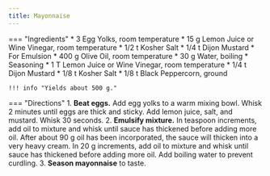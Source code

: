 ```yaml
---
title: Mayonnaise
---
```

=== "Ingredients"
    * 3 Egg Yolks, room temperature
    * 15 g Lemon Juice or Wine Vinegar, room temperature
    * 1/2 t Kosher Salt
    * 1/4 t Dijon Mustard
    * For Emulsion
        * 400 g Olive Oil, room temperature
        * 30 g Water, boiling
    * Seasoning
        * 1 T Lemon Juice or Wine Vinegar, room temperature
        * 1/4 t Dijon Mustard
        * 1/8 t Kosher Salt
        * 1/8 t Black Peppercorn, ground

    !!! info "Yields about 500 g."

=== "Directions"
    1. **Beat eggs.** Add egg yolks to a warm mixing bowl. Whisk 2 minutes until eggs are thick and sticky. Add lemon juice, salt, and mustard. Whisk 30 seconds.
    2. **Emulsify mixture.** In teaspoon increments, add oil to mixture and whisk until sauce has thickened before adding more oil. After about 90 g oil has been incorporated, the sauce will thicken into a very heavy cream. In 20 g increments, add oil to mixture and whisk until sauce has thickened before adding more oil. Add boiling water to prevent curdling.
    3. **Season mayonnaise** to taste.

[^1]: {{ cite.child_french_cooking }}
